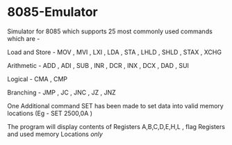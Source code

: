 # 8085-Emulator
Simulator for 8085 which supports 25 most commonly used commands which are - 

Load and Store -
MOV , MVI , LXI , LDA , STA , LHLD , SHLD , STAX , XCHG

Arithmetic -
ADD , ADI , SUB , INR , DCR , INX , DCX , DAD , SUI

Logical - 
CMA , CMP

Branching - 
JMP , JC , JNC , JZ , JNZ

One Additional command SET has been made to set data into valid memory locations (Eg - SET 2500,0A )

The program will display contents of Registers A,B,C,D,E,H,L , flag Registers and used memory Locations *only*
